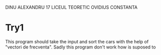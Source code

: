 DINU ALEXANDRU 17 LICEUL TEORETIC OVIDIUS CONSTANTA
# Try1
This program should take the input and sort the cars with the help of "vectori de frecventa".
Sadly this program don't work how is suposed to
